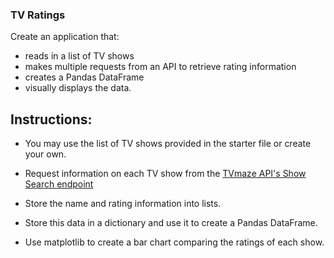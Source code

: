 ### TV Ratings

Create an application that:
* reads in a list of TV shows
* makes multiple requests from an API to retrieve rating information
* creates a Pandas DataFrame
* visually displays the data.

## Instructions:

* You may use the list of TV shows provided in the starter file or create your own.

* Request information on each TV show from the [TVmaze API's Show Search endpoint](https://www.tvmaze.com/api#show-search)
* Store the name and rating information into lists.

* Store this data in a dictionary and use it to create a Pandas DataFrame.

* Use matplotlib to create a bar chart comparing the ratings of each show.
